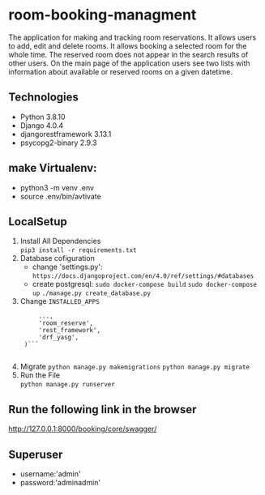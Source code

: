 # room-booking-managment
The application for making and tracking room reservations. It allows users to add, edit and delete rooms. It allows booking a selected room for the whole time. The reserved room does not appear in the search results of other users. On the main page of the application users see two lists with information about available or reserved rooms on a given datetime.

## Technologies
* Python 3.8.10
* Django 4.0.4
* djangorestframework 3.13.1
* psycopg2-binary 2.9.3

## make Virtualenv:
* python3 -m venv .env 
* source .env/bin/avtivate

## LocalSetup
1) Install All Dependencies  
`pip3 install -r requirements.txt`
2) Database cofiguration 
    * change 'settings.py':
    `https://docs.djangoproject.com/en/4.0/ref/settings/#databases`
    * create postgresql:
    `sudo docker-compose build`
    `sudo docker-compose up`
    `./manage.py create_database.py`
3) Change ``INSTALLED_APPS`` 
   ```INSTALLED_APPS = (
        ...,
        'room_reserve',
        'rest_framework',
        'drf_yasg',
    )```
    
4) Migrate
`python manage.py makemigrations`
`python manage.py migrate`
5) Run the File   
`python manage.py runserver`

## Run the following link in the browser 
http://127.0.0.1:8000/booking/core/swagger/
## Superuser 
* username:'admin'
* password:'adminadmin'

